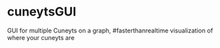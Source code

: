 # cuneytsGUI
GUI for multiple Cuneyts on a graph, #fasterthanrealtime visualization of where your cuneyts are
